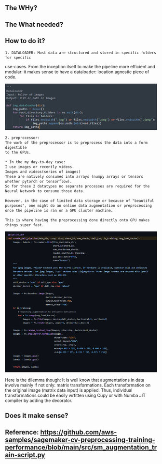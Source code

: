 ## The WHy?

## The What needed?

## How to do it?
    1. DATALOADER: Most data are structured and stored in specific folders for specific
   use-cases. From the inception itself to make the pipeline more efficient and
   modular: it makes sense to have a dataloader: location agnostic piece of code.

   ![dataloader](dali/dataloader.png)

    2. preprocessor:
    The work of the preprocessor is to preprocess the data into a form digestible
    to the GPUs.

    * In the my day-to-day case:
    I use images or recently videos.
    Images and videos(series of images)
    These are natively consumed into arrays (numpy arrays or tensors whether pytorch or tensorflow).
    So for these 2 datatypes no separate processes are required for the Neural Network to consume those data.

    However, in the case of limited data storage or because of "beautiful purposes", one might do an online data augmentation or preprocessing once the pipeline is ran on a GPU cluster machine.

    This is where having the preprocessing done directly onto GPU makes things super fast.

  ![dataloader](dali/dali_pipeline.png)

  Here is the dilemma though: It is well know that augmentations in data involve mainly if not only:
  matrix transformations. Each transformation on the original image (matrix data input) is applied.
  Thus, individual transformations could be easily wrtitten using Cupy or with Numba JIT compiler by adding the decorator.
## Does it make sense?


## Reference: https://github.com/aws-samples/sagemaker-cv-preprocessing-training-performance/blob/main/src/sm_augmentation_train-script.py
